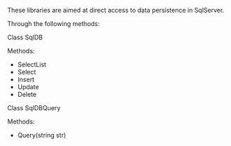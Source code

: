 These libraries are aimed at direct access to data persistence in SqlServer.

Through the following methods:


Class SqlDB

Methods:

- SelectList
- Select
- Insert
- Update
- Delete

Class SqlDBQuery

Methods:

- Query(string str)
